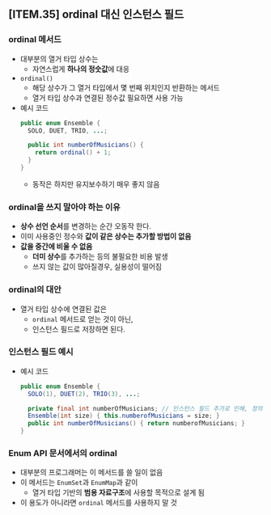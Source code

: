 ## [ITEM.35] ordinal 대신 인스턴스 필드

### ordinal 메서드
- 대부분의 열거 타입 상수는
  - 자연스럽게 **하나의 정숫값**에 대응
- `ordinal()`
  - 해당 상수가 그 열거 타입에서 몇 번째 위치인지 반환하는 메서드
  - 열거 타입 상수과 연결된 정수값 필요하면 사용 가능
- 예시 코드
  ```java
  public enum Ensemble {
    SOLO, DUET, TRIO, ...;

    public int numberOfMusicians() {
      return ordinal() + 1;
    }
  }
  ```
  - 동작은 하지만 유지보수하기 매우 좋지 않음

### ordinal을 쓰지 말아야 하는 이유
- **상수 선언 순서**를 변경하는 순간 오동작 한다.
- 이미 사용중인 정수와 **값이 같은 상수는 추가할 방법이 없음**
- **값을 중간에 비울 수 없음**
  - **더미 상수**를 추가하는 등의 불필요한 비용 발생
  - 쓰지 않는 값이 많아질경우, 실용성이 떨어짐

### ordinal의 대안
- 열거 타입 상수에 연결된 값은
  - `ordinal` 메서드로 얻는 것이 아닌,
  - 인스턴스 필드로 저장하면 된다.

### 인스턴스 필드 예시
- 예시 코드
  ```java
  public enum Ensemble {
    SOLO(1), DUET(2), TRIO(3), ...;

    private final int numberOfMusicians; // 인스턴스 필드 추가로 인해, 정의된 상수
    Ensemble(int size) { this.numberofMusicians = size; }
    public int numberOfMusicians() { return numberofMusicians; }
  }
  ```

### Enum API 문서에서의 ordinal
- 대부분의 프로그래머는 이 메서드를 쓸 일이 없음
- 이 메서드는 `EnumSet`과 `EnumMap`과 같이
  - 열거 타입 기반의 **범용 자료구조**에 사용할 목적으로 설계 됨
- 이 용도가 아니라면 `ordinal` 메서드를 사용하지 말 것